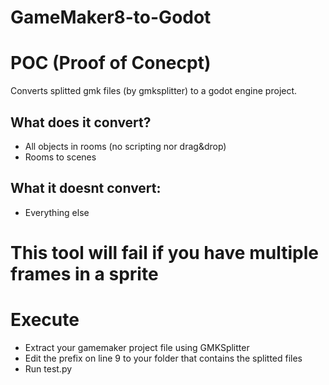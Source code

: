 # GameMaker8-to-Godot

# POC (Proof of Conecpt)

Converts splitted gmk files (by gmksplitter) to a godot engine project.

## What does it convert?
  - All objects in rooms (no scripting nor drag&drop)
  - Rooms to scenes
## What it doesnt convert:
  - Everything else
  
# This tool will fail if you have multiple frames in a sprite

# Execute
  - Extract your gamemaker project file using GMKSplitter
  - Edit the prefix on line 9 to your folder that contains the splitted files
  - Run test.py 
